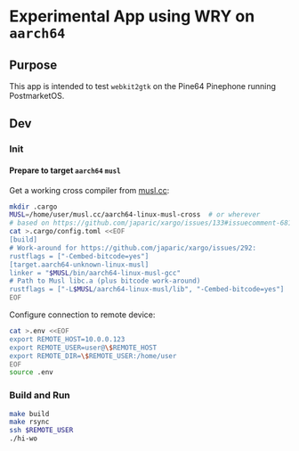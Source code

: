 
# Experimental App using WRY on `aarch64`

## Purpose

This app is intended to test `webkit2gtk` on the Pine64 Pinephone running PostmarketOS.

## Dev

### Init

#### Prepare to target `aarch64` `musl`

Get a working cross compiler from [musl.cc](https://musl.cc):

```sh
mkdir .cargo
MUSL=/home/user/musl.cc/aarch64-linux-musl-cross  # or wherever
# based on https://github.com/japaric/xargo/issues/133#issuecomment-681194097
cat >.cargo/config.toml <<EOF
[build]
# Work-around for https://github.com/japaric/xargo/issues/292:
rustflags = ["-Cembed-bitcode=yes"]
[target.aarch64-unknown-linux-musl]
linker = "$MUSL/bin/aarch64-linux-musl-gcc"
# Path to Musl libc.a (plus bitcode work-around)
rustflags = ["-L$MUSL/aarch64-linux-musl/lib", "-Cembed-bitcode=yes"]
EOF
```

Configure connection to remote device:

```sh
cat >.env <<EOF
export REMOTE_HOST=10.0.0.123
export REMOTE_USER=user@\$REMOTE_HOST
export REMOTE_DIR=\$REMOTE_USER:/home/user
EOF
source .env
```

### Build and Run

```sh
make build
make rsync
ssh $REMOTE_USER
./hi-wo
```
